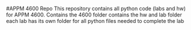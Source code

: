 #APPM 4600 Repo
This repository contains all python code (labs and hw) for APPM 4600. 
Contains the 4600 folder
contains the hw and lab folder
each lab has its own folder for all python files needed to complete the lab
